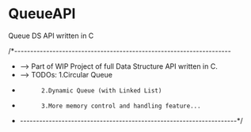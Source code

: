 # QueueAPI

Queue DS API written in C

/*--------------------------------------------------------------------
 * --> Part of WIP Project of full Data Structure API written in C.
 * --> TODOs: 1.Circular Queue
 *           2.Dynamic Queue (with Linked List)
 *           3.More memory control and handling feature...
 * --------------------------------------------------------------------*/

